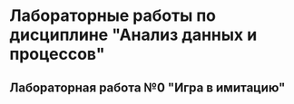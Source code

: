# Лабораторные работы по дисциплине "Анализ данных и процессов"

## Лабораторная работа №0 "Игра в имитацию"